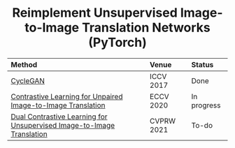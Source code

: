 <div align="center">

# Reimplement Unsupervised Image-to-Image Translation Networks (PyTorch)

</div>

| Method | Venue | Status |
|:-------|:------|:-------|
| [CycleGAN](https://arxiv.org/abs/1703.10593) | ICCV 2017 | Done |
| [Contrastive Learning for Unpaired Image-to-Image Translation](https://arxiv.org/abs/2007.15651) | ECCV 2020 | In progress |
| [Dual Contrastive Learning for Unsupervised Image-to-Image Translation](https://arxiv.org/abs/2104.07689) | CVPRW 2021 | To-do |
